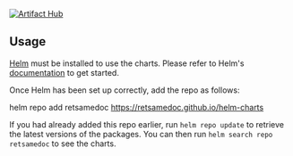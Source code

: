 [![Artifact Hub](https://img.shields.io/endpoint?url=https://artifacthub.io/badge/repository/retsamedoc)](https://artifacthub.io/packages/search?repo=retsamedoc)

## Usage

[Helm](https://helm.sh) must be installed to use the charts.  Please refer to
Helm's [documentation](https://helm.sh/docs) to get started.

Once Helm has been set up correctly, add the repo as follows:

  helm repo add retsamedoc https://retsamedoc.github.io/helm-charts

If you had already added this repo earlier, run `helm repo update` to retrieve
the latest versions of the packages.  You can then run `helm search repo
retsamedoc` to see the charts.
